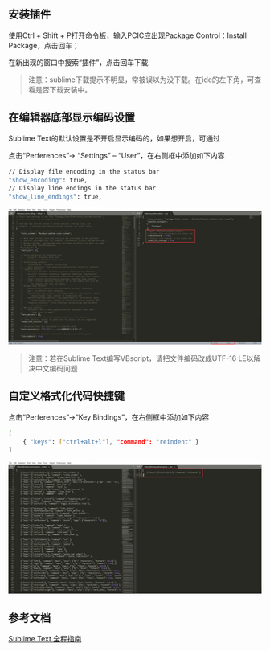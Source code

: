 

## 安装插件

使用Ctrl + Shift + P打开命令板，输入PCIC应出现Package Control：Install Package，点击回车；

在新出现的窗口中搜索“插件”，点击回车下载

> 注意：sublime下载提示不明显，常被误以为没下载。在ide的左下角，可查看是否下载安装中。

## 在编辑器底部显示编码设置

Sublime Text的默认设置是不开启显示编码的，如果想开启，可通过

点击“Perferences”→ “Settings” – “User”，在右侧框中添加如下内容

```bash
// Display file encoding in the status bar
"show_encoding": true,
// Display line endings in the status bar
"show_line_endings": true,
```

![](./media/sublime_encoding.png)

> 注意：若在Sublime Text编写VBscript，请把文件编码改成UTF-16 LE以解决中文编码问题

## 自定义格式化代码快捷键

点击“Perferences”→“Key Bindings”，在右侧框中添加如下内容

```bash
[
	{ "keys": ["ctrl+alt+l"], "command": "reindent" }
]
```

![](./media/sublime_key.png)

## 参考文档

[Sublime Text 全程指南](https://www.jianshu.com/p/5f73df9f1cb5)